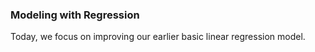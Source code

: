 ### Modeling with Regression

Today, we focus on improving our earlier basic linear regression model.
